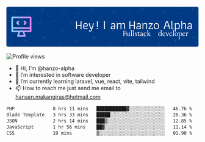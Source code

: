 ![Header](./github-header-image.png)

![Profile views](https://gpvc.arturio.dev/hanzo-alpha)

- 👋 Hi, I’m @hanzo-alpha
- 👀 I’m interested in software developer
- 🌱 I’m currently learning laravel, vue, react, vite, tailwind
- 📫 How to reach me just send me email to hansen.makangiras@hotmail.com 

<!---
hanzo-alpha/hanzo-alpha is a ✨ special ✨ repository because its `README.md` (this file) appears on your GitHub profile.
You can click the Preview link to take a look at your changes.
--->

<!--START_SECTION:waka-->

```text
PHP              8 hrs 11 mins   ███████████▓░░░░░░░░░░░░░   46.76 %
Blade Template   3 hrs 33 mins   █████░░░░░░░░░░░░░░░░░░░░   20.36 %
JSON             2 hrs 14 mins   ███▒░░░░░░░░░░░░░░░░░░░░░   12.85 %
JavaScript       1 hr 56 mins    ██▓░░░░░░░░░░░░░░░░░░░░░░   11.14 %
CSS              19 mins         ▒░░░░░░░░░░░░░░░░░░░░░░░░   01.90 %
```

<!--END_SECTION:waka-->
